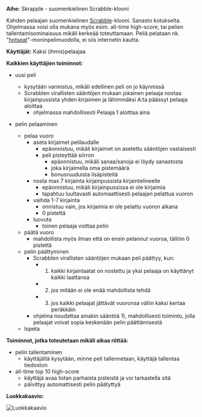 **Aihe:** Skrapple - suomenkielinen Scrabble-klooni

Kahden pelaajan suomenkielinen [Scrabble](https://fi.wikipedia.org/wiki/Scrabble)-klooni. Sanasto kotukselta. Ohjelmassa voisi olla mukana myös esim. all-time high-score, tai pelien tallentamisominaisuus mikäli kerkeää toteuttamaan. Peliä pelataan nk. "[hotseat](https://fi.wikipedia.org/wiki/Hotseat)"-moninpelimuodolla, ei siis internetin kautta.

**Käyttäjät:** Kaksi (ihmis)pelaajaa

**Kaikkien käyttäjien toiminnot:**
* uusi peli
  * kysytään varmistus, mikäli edellinen peli on jo käynnissä
  * Scrabblen virallisten sääntöjen mukaan jokainen pelaaja nostaa kirjainpussista yhden kirjaimen ja lähimmäksi A:ta päässyt pelaaja aloittaa
    * ohjelmassa mahdollisesti Pelaaja 1 aloittaa aina

* pelin pelaaminen
  * pelaa vuoro
    * aseta kirjaimet pelilaudalle
      * epäonnistuu, mikäli kirjaimet on asetettu sääntöjen vastaisesti
      * peli pisteyttää siirron
        * epäonnistuu, mikäli sanaa/sanoja ei löydy sanastosta
        * joka kirjaimella oma pistemäärä
        * bonusruuduista lisäpisteitä
    * nosta max 7 kirjainta kirjainpussista kirjaintelineelle
      * epäonnistuu, mikäli kirjainpussissa ei ole kirjaimia
      * tapahtuu luultavasti automaattisesti pelaajan pelattua vuoron
    * vaihda 1-7 kirjainta
      * onnistuu vain, jos kirjaimia ei ole pelattu vuoron aikana
      * 0 pistettä
    * luovuta
      * toinen pelaaja voittaa pelin
  * päätä vuoro
    * mahdollista myös ilman että on ensin pelannut vuoroa, tällöin 0 pistettä
  * pelin päättyminen
    * Scrabblen virallisten sääntöjen mukaan peli päättyy, kun:
      * 1) kaikki kirjainlaatat on nostettu ja yksi pelaaja on käyttänyt kaikki laattansa
      * 2) jos mitään ei ole enää mahdollista tehdä
      * 3) jos kaikki pelaajat jättävät vuoronsa väliin kaksi kertaa peräkkäin
    * ohjelma noudattaa ainakin sääntöä 1), mahdollisesti toiminto, jolla pelaajat voivat sopia keskenään pelin päättämisestä
  * lopeta

**Toiminnot, jotka toteutetaan mikäli aikaa riittää:**

* pelin tallentaminen
  * käyttäjältä kysytään, minne peli tallennetaan, käyttäjä tallentaa tiedoston
* all-time top 10 high-score
  * käyttäjä avaa listan parhaista pisteistä ja voi tarkastella sitä
  * päivittyy automattisesti pelin päätyttyä
  
**Luokkakaavio:**
  
  ![Luokkakaavio](https://yuml.me/f38fe6a4)
